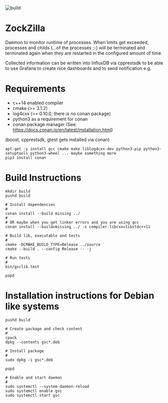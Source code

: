 ![build](https://github.com/karlheinzkurt/zock-zilla/workflows/build/badge.svg)

# ZockZilla
Daemon to monitor runtime of processes. When limits get exceeded, 
processes and childs (...of the processes ;-) will be terminated and terminated
again when they are restarted in the configured amount of time. 

Collected information can be written into InfluxDB via cpprestsdk to be
able to use Grafana to create nice dashboards and to send notification e.g.

# Requirements
* c++14 enabled compiler
* cmake (>= 3.1.2)
* log4cxx (>= 0.10.0, there is no conan package)
* python3 as a requirement for conan
* conan package manager (See: https://docs.conan.io/en/latest/installation.html)

(boost, cpprestsdk, gtest gets installed via conan)

```
apt-get -y install gcc cmake make liblog4cxx-dev python3-pip python3-setuptools python3-wheel ... maybe something more
pip3 install conan
```

# Build Instructions
```
mkdir build
pushd build

# Install dependencies
#
conan install --build missing ../
#
# OR maybe when you get linker errors and you are using gcc
conan install --build=missing ../ -s compiler.libcxx=libstdc++11

# Build lib, executable and tests
#
cmake -DCMAKE_BUILD_TYPE=Release ../source
cmake --build . --config Release -- -j

# Run tests
#
bin/gsclib.test

popd
```

# Installation instructions for Debian like systems
```
pushd build

# Create package and check content
#
cpack
dpkg --contents gsc*.deb

# Install package
#
sudo dpkg -i gsc*.deb

popd

# Enable and start daemon
#
sudo systemctl --system daemon-reload
sudo systemctl enable gsc
sudo systemctl start gsc
```
